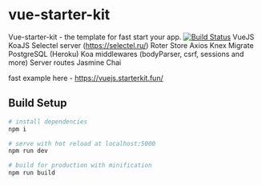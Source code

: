 # vue-starter-kit
Vue-starter-kit - the template for fast start your app.
[![Build Status](https://travis-ci.org/Luummii/vue-starter-kit.svg?branch=master)](https://travis-ci.org/Luummii/vue-starter-kit)
VueJS
KoaJS
Selectel server (https://selectel.ru/)
Roter
Store
Axios
Knex
Migrate
PostgreSQL (Heroku)
Koa middlewares (bodyParser, csrf, sessions and more)
Server routes
Jasmine
Chai

fast example here - https://vuejs.starterkit.fun/

## Build Setup

``` bash
# install dependencies
npm i

# serve with hot reload at localhost:5000
npm run dev

# build for production with minification
npm run build
```
